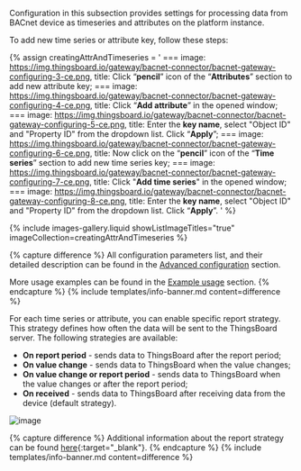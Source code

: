 Configuration in this subsection provides settings for processing data from BACnet device as timeseries and 
attributes on the platform instance.

To add new time series or attribute key, follow these steps:

{% assign creatingAttrAndTimeseries = '
    ===
        image: https://img.thingsboard.io/gateway/bacnet-connector/bacnet-gateway-configuring-3-ce.png,
        title: Click “**pencil**” icon of the “**Attributes**” section to add new attribute key;
    ===
        image: https://img.thingsboard.io/gateway/bacnet-connector/bacnet-gateway-configuring-4-ce.png,
        title: Click “**Add attribute**” in the opened window;
    ===
        image: https://img.thingsboard.io/gateway/bacnet-connector/bacnet-gateway-configuring-5-ce.png,
        title: Enter the **key name**, select "Object ID" and "Property ID" from the dropdown list. Click “**Apply**”;
    ===
        image: https://img.thingsboard.io/gateway/bacnet-connector/bacnet-gateway-configuring-6-ce.png,
        title: Now click on the “**pencil**” icon of the “**Time series**” section to add new time series key;
    ===
        image: https://img.thingsboard.io/gateway/bacnet-connector/bacnet-gateway-configuring-7-ce.png,
        title: Click "**Add time series**" in the opened window;
    ===
        image: https://img.thingsboard.io/gateway/bacnet-connector/bacnet-gateway-configuring-8-ce.png,
        title: Enter the **key name**, select "Object ID" and "Property ID" from the dropdown list. Click “**Apply**”.
    '
%}

{% include images-gallery.liquid showListImageTitles="true" imageCollection=creatingAttrAndTimeseries %}

{% capture difference %}
All configuration parameters list, and their detailed description can be found in the
[Advanced configuration](/docs/iot-gateway/config/bacnet/#device-attributes-and-time-series) section.

More usage examples can be found in the [Example usage](/docs/iot-gateway/config/bacnet/#usage-examples) section.
{% endcapture %}
{% include templates/info-banner.md content=difference %}

For each time series or attribute, you can enable specific report strategy. This strategy defines how often the 
data will be sent to the ThingsBoard server. The following strategies are available:

- **On report period** - sends data to ThingsBoard after the report period;
- **On value change** - sends data to ThingsBoard when the value changes;
- **On value change or report period** - sends data to ThingsBoard when the value changes or after the report period;
- **On received** - sends data to ThingsBoard after receiving data from the device (default strategy).

![image](https://img.thingsboard.io/gateway/bacnet-connector/bacnet-gateway-configuring-10-ce.png)

{% capture difference %}
Additional information about the report strategy can be found [here](/docs/iot-gateway/features-overview/report-strategy){:target="_blank"}.
{% endcapture %}
{% include templates/info-banner.md content=difference %}
